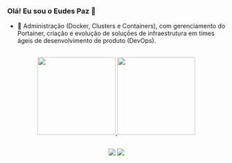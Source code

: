 ### Olá! Eu sou o Eudes Paz 👋

- 🔭 Administração (Docker, Clusters e Containers), com gerenciamento do Portainer, criação e evolução de soluções de infraestrutura em times ágeis de desenvolvimento de produto (DevOps).

##

<div align="center">
  <a href="https://github.com/eudespaz">
  <img height="180em" src="https://github-readme-stats.vercel.app/api?username=eudespaz&show_icons=true&theme=dark&include_all_commits=true&count_private=true"/>
  <img height="180em" src="https://github-readme-stats.vercel.app/api/top-langs/?username=eudespaz&layout=compact&langs_count=7&theme=dark"/>
</div>

  ##
  
<div align="center"> 
  <a href="https://www.instagram.com/eudes22tiago/" target="_blank"><img src="https://img.shields.io/badge/-Instagram-%23E4405F?style=for-the-badge&logo=instagram&logoColor=white" target="_blank"></a>
  <a href="https://www.linkedin.com/in/eudes-paz-395ba7186/" target="_blank"><img src="https://img.shields.io/badge/-LinkedIn-%230077B5?style=for-the-badge&logo=linkedin&logoColor=white" target="_blank"></a> 
 
</div>
  
  
